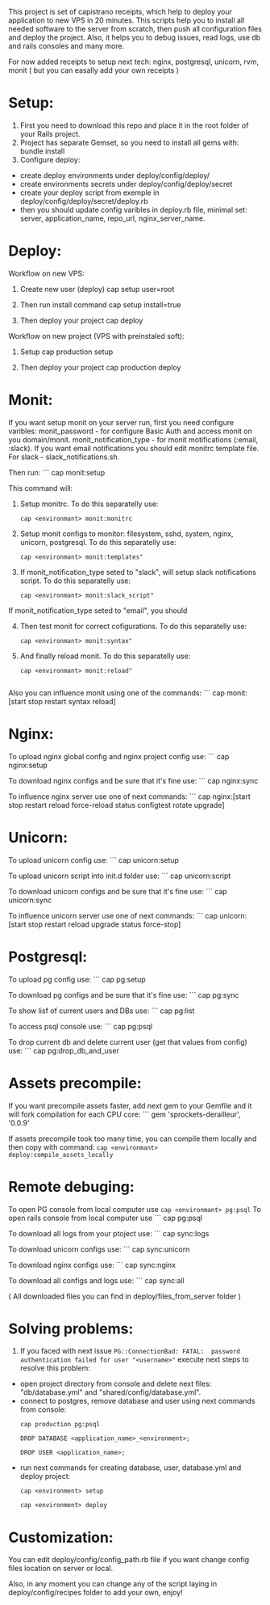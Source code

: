 This project is set of capistrano receipts, which help to deploy your application to new VPS in 20 minutes.
This scripts help you to install all needed software to the server from scratch, then push all configuration files and deploy the project. Also, it helps you to debug issues, read logs, use db and rails consoles and many more.

For now added receipts to setup next tech:
nginx, postgresql, unicorn, rvm, monit
( but you can easally add your own receipts )

Setup:
======

1. First you need to download this repo and place it in the root folder of your Rails project.
2. Project has separate Gemset, so you need to install all gems with: bundle install
3. Configure deploy:
- create deploy environments under deploy/config/deploy/
- create environments secrets under deploy/config/deploy/secret
- create your deploy script from exemple in deploy/config/deploy/secret/deploy.rb
- then you should update config varibles in deploy.rb file, minimal set: server, application_name, repo_url, nginx_server_name.

Deploy:
=======

Workflow on new VPS:
1. Create new user (deploy)
cap setup user=root

2. Then run install command
cap setup install=true

3. Then deploy your project
cap deploy

Workflow on new project (VPS with preinstaled soft):
1. Setup
cap production setup

3. Then deploy your project
cap production deploy

Monit:
=========

If you want setup monit on your server run, first you need configure varibles:
monit_password - for configure Basic Auth and access monit on you domain/monit.
monit_notification_type - for monit motifications (:email, :slack). If you want email notifications you should edit monitrc template file. For slack - slack_notifications.sh.

Then run:
    ```
    cap <environmant> monit:setup

This command will:

1. Setup monitrc. To do this separatelly use:
    ```
    cap <environmant> monit:monitrc

2. Setup monit configs to monitor: filesystem, sshd, system, nginx, unicorn, postgresql.
To do this separatelly use:
    ```
    cap <environmant> monit:templates"

3. If monit_notification_type seted to "slack", will setup slack notifications script.
To do this separatelly use:
    ```
    cap <environmant> monit:slack_script"

If monit_notification_type seted to "email", you should

4. Then test monit for correct cofigurations. To do this separatelly use:
    ```
    cap <environmant> monit:syntax"

5. And finally reload monit. To do this separatelly use:
    ```
    cap <environmant> monit:reload"


Also you can influence monit using one of the commands:
    ```
    cap <environmant> monit:[start stop restart syntax reload]


Nginx:
=================

To upload nginx global config and nginx project config use:
    ```
    cap <environmant> nginx:setup

To download nginx configs and be sure that it's fine use:
    ```
    cap <environmant> nginx:sync

To influence nginx server use one of next commands:
    ```
    cap <environmant> nginx:[start stop restart reload force-reload status configtest rotate upgrade]


Unicorn:
=================

To upload unicorn config use:
    ```
    cap <environmant> unicorn:setup

To upload unicorn script into init.d folder use:
    ```
    cap <environmant> unicorn:script

To download unicorn configs and be sure that it's fine use:
    ```
    cap <environmant> unicorn:sync

To influence unicorn server use one of next commands:
    ```
    cap <environmant> unicorn:[start stop restart reload upgrade status force-stop]


Postgresql:
=================

To upload pg config use:
    ```
    cap <environmant> pg:setup

To download pg configs and be sure that it's fine use:
    ```
    cap <environmant> pg:sync

To show lisf of current users and DBs use:
    ```
    cap <environmant> pg:list

To access psql console use:
    ```
    cap <environmant> pg:psql

To drop current db and delete current user (get that values from config) use:
    ```
    cap <environmant> pg:drop_db_and_user



Assets precompile:
=================

If you want precompile assets faster, add next gem to your Gemfile and it will fork compilation for each CPU core:
    ```
    gem 'sprockets-derailleur', '0.0.9'

If assets precompile took too many time, you can compile them locally and then copy with command:
    ```
    cap <environmant> deploy:compile_assets_locally
    ```

Remote debuging:
=================

To open PG console from local computer use
    ```
    cap <environmant> pg:psql
    ```
To open rails console from local computer use
    ```
    cap <environmant> pg:psql

To download all logs from your ptoject use:
    ```
    cap <environmant> sync:logs

To download unicorn configs use:
    ```
    cap <environmant> sync:unicorn

To download nginx configs use:
    ```
    cap <environmant> sync:nginx

To download all configs and logs use:
    ```
    cap <environmant> sync:all

( All downloaded files you can find in deploy/files_from_server folder )


Solving problems:
===================

1.   If you faced with next issue `PG::ConnectionBad: FATAL:  password authentication failed for user "<username>"` execute next steps to resolve this problem:
   * open project directory from console and delete next files: "db/database.yml" and "shared/config/database.yml".
   * connect to postgres, remove database and user using next commands from console:
     ```
     cap production pg:psql

     DROP DATABASE <application_name>_<environment>;

     DROP USER <application_name>;
     ```
   * run next commands for creating database, user, database.yml and deploy project:
     ```
     cap <environment> setup

     cap <environment> deploy
     ```


Customization:
==============

You can edit deploy/config/config_path.rb file if you want change config files location on server or local.

Also, in any moment you can change any of the script laying in deploy/config/recipes folder to add your own, enjoy!
